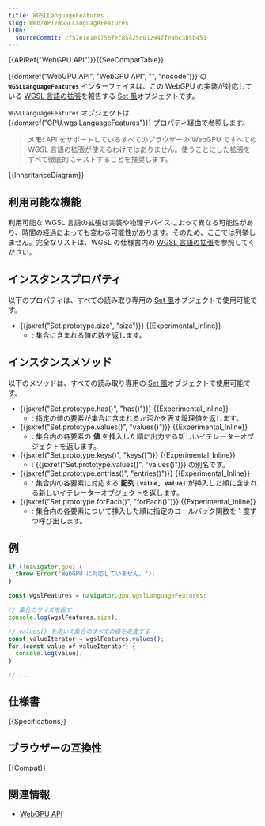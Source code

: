 ```yaml
---
title: WGSLLanguageFeatures
slug: Web/API/WGSLLanguageFeatures
l10n:
  sourceCommit: cf57e1e1e1756fec85425d01294ffeabc3b5b451
---
```


{{APIRef("WebGPU API")}}{{SeeCompatTable}}

{{domxref("WebGPU API", "WebGPU API", "", "nocode")}} の **`WGSLLanguageFeatures`** インターフェイスは、この WebGPU の実装が対応している [WGSL 言語の拡張](https://gpuweb.github.io/gpuweb/wgsl/#language-extension)を報告する [Set 風](/ja/docs/Web/JavaScript/Reference/Global_Objects/Set)オブジェクトです。

`WGSLLanguageFeatures` オブジェクトは {{domxref("GPU.wgslLanguageFeatures")}} プロパティ経由で参照します。

> **メモ:** API をサポートしているすべてのブラウザーの WebGPU ですべての WGSL 言語の拡張が使えるわけではありません。使うことにした拡張をすべて徹底的にテストすることを推奨します。

{{InheritanceDiagram}}

## 利用可能な機能

利用可能な WGSL 言語の拡張は実装や物理デバイスによって異なる可能性があり、時間の経過によっても変わる可能性があります。そのため、ここでは列挙しません。完全なリストは、WGSL の仕様書内の [WGSL 言語の拡張](https://gpuweb.github.io/gpuweb/wgsl/#language-extension)を参照してください。

## インスタンスプロパティ

以下のプロパティは、すべての読み取り専用の [Set 風](/ja/docs/Web/JavaScript/Reference/Global_Objects/Set)オブジェクトで使用可能です。

- {{jsxref("Set.prototype.size", "size")}} {{Experimental_Inline}}
  - : 集合に含まれる値の数を返します。

## インスタンスメソッド

以下のメソッドは、すべての読み取り専用の [Set 風](/ja/docs/Web/JavaScript/Reference/Global_Objects/Set)オブジェクトで使用可能です。

- {{jsxref("Set.prototype.has()", "has()")}} {{Experimental_Inline}}
  - : 指定の値の要素が集合に含まれるか否かを表す論理値を返します。
- {{jsxref("Set.prototype.values()", "values()")}} {{Experimental_Inline}}
  - : 集合内の各要素の **値** を挿入した順に出力する新しいイテレーターオブジェクトを返します。
- {{jsxref("Set.prototype.keys()", "keys()")}} {{Experimental_Inline}}
  - : {{jsxref("Set.prototype.values()", "values()")}} の別名です。
- {{jsxref("Set.prototype.entries()", "entries()")}} {{Experimental_Inline}}
  - : 集合内の各要素に対応する **配列 `[value, value]`** が挿入した順に含まれる新しいイテレーターオブジェクトを返します。
- {{jsxref("Set.prototype.forEach()", "forEach()")}} {{Experimental_Inline}}
  - : 集合内の各要素について挿入した順に指定のコールバック関数を 1 度ずつ呼び出します。

## 例

```js
if (!navigator.gpu) {
  throw Error("WebGPU に対応していません。");
}

const wgslFeatures = navigator.gpu.wgslLanguageFeatures;

// 集合のサイズを返す
console.log(wgslFeatures.size);

// values() を用いて集合のすべての値を走査する
const valueIterator = wgslFeatures.values();
for (const value of valueIterator) {
  console.log(value);
}

// ...
```

## 仕様書

{{Specifications}}

## ブラウザーの互換性

{{Compat}}

## 関連情報

- [WebGPU API](/ja/docs/Web/API/WebGPU_API)
